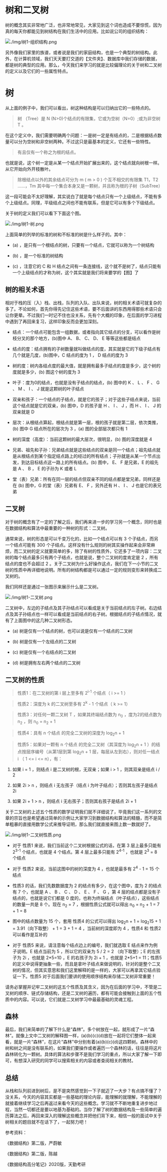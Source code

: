 # 树和二叉树

树的概念其实非常地广泛，也非常地常见，大家见到这个词也造成不要惊慌，因为真的每天你都能见到树结构在我们生活中的应用。比如说公司的组织结构：

![./img/树1-组织结构.png](./img/树1-组织结构.png)

另外像我们家里的族谱，或者说是我们的家庭结构，也是一个典型的树结构。此外，在计算机领域，我们天天要打交道的【文件夹】、数据库中我们存储的数据，都是树的典型的应用。那么，今天我们来学习的就是比较偏理论的关于树和二叉树的定义以及它们的一些属性特点。

# 树

从上面的例子中，我们可以看出，树这种结构是可以归纳出它的一些特点的。

> 树 （Tree）是 N (N>0)个结点的有限集，它或为空树（N=0）;或为非空树 T 。

在这个定义中，我们需要明确两个问题：一是树一定是有结点的，二是根据结点数量可以分为空树和非空树两种。不过这只是最基本的定义，它还有一些特性。

> 有且仅有一个称之为根的结点。

也就是说，这个树一定是从某一个结点开始扩展出来的，这个结点就向树根一样。从它开始向外开枝散叶。

> 除根结点以外的其余结点可分为 m ( m > 0 ) 个互不相交的有限集 T1，T2 ……，Tm 其中每一个集合本身又是一颗树，并且称为根的子树（SubTree）

这一段可能会不太好理解，其实说白了就是每个结点只有一个上级结点，不能有多个上级结点。同理，平级结点之间也不能有联系，但是它可以有多个下级结点。

关于树的定义我们可以看下下面这个图。

![./img/树1-树.png](./img/树1-树.png)

上面简单的列举的标准的树和不标准的树是什么样子的。其中：

- (a) ，是只有一个根结点的树，只要有一个结点，它就可以称为一个树结构

- (b) ，是一个标准的树结构

- (c) ，注意它的 C 和 H 结点之间有一条连接线，这个就不是树了，结点只能有一个上级结点的才称为树，这个其实就是我们将来要学的【图】了

## 树的相关术语

相对于栈的压（入）栈、出栈，队列的入队、出队来说，树的相关术语可就复杂的多了。不论如何，首先你得先记住这些术语，要不后面讲的东西用得那些术语只会让你更晕。不过我们一时记不住也没关系，先有个大概的印象，在后面的学习进程中遇到了再回来复习，这样印象反而会更加深刻。

- 结点：一个结点可能包含一组数据，或者指向其它结点的分支，可以看作是树枝分叉的那个地方，(b)图中 A、 B、 C、 D、 E 等等这些都是结点

- 结点的度：结点拥有的子树数量就叫做结点的度，其实就是它的下级子结点有几个就是几度，(b)图中，C 结点的度为 1 ， D 结点的度为 3

- 树的度：树内各结点度的最大值，就是拥有最多子结点的度是多少，这个树的度就是多少，(b) 图这个树的度为 3

- 叶子：度为0的结点，也就是没有子结点的结点，(b) 图中的 K 、 L 、 F 、 G 、 M 、 I 、 J 就是这颗树的叶子结点

- 双亲和孩子：一个结点的子结点，就是它的孩子；对于这些子结点来说，当前这个结点就是它的双亲，(b) 图中，D 的孩子是  H 、 I 、 J ，而  H 、 I 、 J 的双亲就是 D

- 层次：从根结点算起，根结点就是第一层，根的孩子就是第二层，依次类推，(b) 图中 G 结点所在的层次为 3 ，(a) 图的全部层次都只有 1 

- 树的深度（高度）：当前这颗树的最大层次，很明显，(b) 图的深度就是 4

- 兄弟、祖先和子孙：兄弟结点就是这些结点的双亲是同一个结点；祖先结点就是从根结点到某个指定结点路上的经过的所有结点；子孙就是从某一个节点出发，到达目标结点这一路上的所有结点。(b) 图中， E、 F 是兄弟，E 的祖先是 A 、 B ， E 的子孙为 K 或者 L

- 堂（表）兄弟：所有在同一层的结点但双亲不同的结点都是堂兄弟，同样还是在 (b) 图中，G 的堂（表）兄弟有  E、 F ，另外还有   H 、 I 、 J 也是它的表兄弟

## 二叉树

对于树的概念有了一定的了解之后，我们再来进一步的学习另一个概念，同时也是在数据结构和算法中最重要的一种树的形式：二叉树。

通常来说，树的形态是可以千变万化的，比如一个结点可以有 3 个子结点，而另一个结点可能有 300 个子结点。这样没有什么规则的树其实操作起来会非常麻烦，而二叉树的定义就要简单的多，除了有树的性质外，它还多了一项内容：二叉树的每个结点最多只有两个子结点，也就是说，整个二叉树的度肯定是 2 ，所有结点的度也不会超过 2 。关于二叉树为什么好操作这点，我们在下一小节的二叉树的性质中再详细地说明。所有的树结构都是可以通过一定的规则变形来转换成二叉树的。

我们同样还是通过一张图示来展示什么是二叉树。

![./img/树1-二叉树.png](./img/树1-二叉树.png)

二叉树中，左边的子结点及其子孙结点可以看成是关于当前结点的左子树。右边结点及其子孙结点也一样可以看成是当前结点的右子树。根据结点的子结点情况，就有了上面图中的这几种二叉树形态。

- (a) 树是仅有一个结点的树，也可以说是仅有一个结点的二叉树

- (b) 树是仅有一个左结点的二叉树

- (c) 树是仅有一个右结点的二叉树

- (d) 树是拥有左右两个结点的二叉树

## 二叉树的性质

> 性质1：在二叉树的第 i 层上至多有 2<sup>i-1</sup> 个结点（ i >= 1 ）

> 性质2：深度为 k 的二叉树至多有 2<sup>k</sup> - 1 个结点（ k >= 1）

> 性质3：对任何一颗二叉树 T ，如果其终端结点数为 n<sub>0</sub> ，度为2的结点数为 n<sub>2</sub> ，则 n<sub>0</sub> = n<sub>2</sub> + 1

> 性质4：具有 n 个结点 的完全二叉树的深度为 log<sub>2</sub>n + 1

> 性质5：如果对一颗有 n 个结点 的完全二叉树（其深度为 log<sub>2</sub>n + 1 ）的结点按层序编号（从第1层到第 log<sub>2</sub>n + 1 层，每层从左到右），则对任一结点 i （ 1 <= i <= n），有：

1. 如果 i = 1 ，则结点 i 是二叉树的根，无双亲；如果 i > 1 ，则其双亲是结点 i / 2

2. 如果 2i > n ，则结点 i 无左孩子（结点 i 为叶子结点）；否则其左孩子是结点 2i

3. 如果 2i + 1 > n ，则结点 i 无右孩子；否则其右孩子是结点 2i + 1

关于二叉树的上述五个性质的数学证明我们就不详细说了，毕竟我们这一系列的文章的宗旨也是希望通过简单的示例让大家学习到数据结构和算法的精髓，而不是简单粗暴的直接用数学公式来推导证明，那么我们就直接来图上数一数就好了。

![./img/树1-二叉树性质.png](./img/树1-二叉树性质.png)

- 对于 性质1 来说，我们当前这个二叉树根据公式的话，在第 3 层上最多只能有 2<sup>3-1</sup> 个结点，也就是 4 个结点。第 4 层上最多只能有 2<sup>4-1</sup> ，也就是 2<sup>3</sup> = 8 个结点

- 对于 性质2 来说，当前这图中的树的深度为 4 ，也就是最多有 2<sup>4</sup> - 1 = 15 个结点

- 性质3 的话，我们先数数据度为 2 的结点有多少，在这个图中，度为 2 的结点有 7 个，也就是 A 、 B 、 C 、 D 、 E 、 F 、 G ，第 4 层的结点都是没有子结点的，也就是说它们都是 0 度的，也称为终端结点（叶子结点），这些结点的数量一共是 8 个。现在 n<sub>2</sub> = 7 ，根据性质公式就可以得出 n<sub>0</sub> = n<sub>2</sub> + 1 = 7 + 1 = 8 

- 图中的结点数量为 15 个，套用 性质4 的公式可以得出 log<sub>2</sub>n + 1 = log<sub>2</sub>15 + 1 = 3.91（向下取整） + 1 = 3 + 1 = 4 ，当前树的深度即为 4 ，性质4 和 性质2 可以看作是互补的

- 对于 性质5 来说，请注意每个结点边上的编号，我们就选取 E 结点来作为例子说明。E 结点当前为 5 ，所以它的双亲为 5 / 2 = 2 （向下取整）；E 的左孩子为 2i ，也就是 2\*5=10 ，E 的右孩子为 2i + 1 ，也就是 2\*5+1 = 11；性质5 的定义中说得更抽象一些，而且是拿叶子结点来做说明的，针对的是整个二叉树的情况，但其实意思和我们这里解释的是一样的，大家可以再拿其它结点验证一下。性质5 对于后面我们要讲的使用顺序结构来存储二叉树非常重要！

请务必掌握并记牢二叉树的这五个性质及其含义，因为在后面的学习中，不管是二叉树的顺序、链式存储结构，还是二叉树的遍历，都有可能会接触到上面的五个性质中的内容。可以说，它们就是二叉树学习中最最基础的灵魂工程。

## 森林

最后，我们来简单的了解下什么是“森林”。多个树放在一起，就形成了一片“森林”。就像上文中二叉树的解释图一样，(a)(b)(c)(d)放在一起将它们整体一起来看，就是一片“森林”，在这片“森林”中分别有着(a)(b)(c)(d)这四颗树。森林中的树和树之间是没有联系的，如果我们要操作或者遍历一个森林的话，往往是将这片森林转化为一颗树。具体的算法和步骤不是我们学习的重点，所以大家了解一下即可，有想深入研究的同学可以搜索相关的内容或者查阅相关的教材。

## 总结

从栈和队列前进到树后，是不是突然感觉到一下子就迈了一大步？有点搞不懂了？没关系，今天的内容其实都是一些基础的理论内容，能理解的就理解，不能理解的就接着继续学习之后再返过来看今天的这些概念。学习就不不断地重复进步地过程，当然一切都还是要以地基为基础的。当你了解了树的数据结构及一些简单的遍历算法之后，再回来深入的理解这些概念并把他们背下来，相信一般的面试中关于树相关的题目就不在话下了，一起努力吧！

参考资料：

《数据结构》第二版，严蔚敏

《数据结构》第二版，陈越

《数据结构高分笔记》2020版，天勤考研
